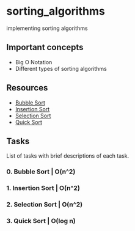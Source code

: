 # sorting_algorithms
implementing sorting algorithms

## Important concepts
* Big O Notation 
* Different types of sorting algorithms

## Resources
* [Bubble Sort](https://en.wikipedia.org/wiki/Bubble_sort)
* [Insertion Sort](https://en.wikipedia.org/wiki/Insertion_sort)
* [Selection Sort](https://en.wikipedia.org/wiki/Selection_sort)
* [Quick Sort](https://en.wikipedia.org/wiki/Quicksort)

## Tasks
List of tasks with brief descriptions of each task.
### 0. Bubble Sort    | O(n^2)
### 1. Insertion Sort | O(n^2)
### 2. Selection Sort | O(n^2)
### 3. Quick Sort     | O(log n)
